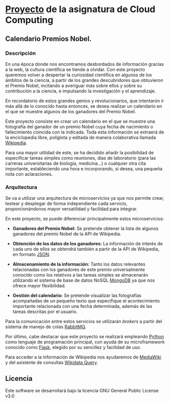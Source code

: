 # [Proyecto](https://maral15.github.io/ProyectoCC/) de la asignatura de Cloud Computing

## Calendario Premios Nobel. 

### Descripción
En una época donde nos encontramos desbordados de información gracias a la web, la cultura científica se tiende a olvidar. Con este proyecto queremos volver a despertar la curiosidad científica en algunos de los ámbitos de la ciencia, a partir de los grandes descubridores que obtuvieron el Premio Nobel, incitando a averiguar más sobre ellos y sobre su contribución a la ciencia, e impulsando la investigación y el aprendizaje.

En recordatorio de estos grandes genios y revolucionarios, que intentarón ir más allá de lo conocido hasta entonces, se desea realizar un calendario en el que se muestre algunos de los ganadores del Premio Nobel.

Este proyecto consiste en crear un calendario en el que se muestre una fotografía del ganador de un premio Nobel cuya fecha de nacimiento o fallecimiento coincida con la indicada. Toda esta información se extraerá de la enciclopedia libre, políglota y editada de manera colaborativa llamada [Wikipedia](https://es.wikipedia.org/).

Para una mayor utilidad de este, se ha decidido añadir la posibilidad de especificar tareas simples como reuniones, días de laboratorio (para las carreras universitarias de biología, medicina...) o cualquier otra cita importante, estableciendo una hora e incorporando, si desea, una pequeña nota con aclaraciones.

### Arquitectura
Se va a utilizar una arquitectura de microservicios ya que nos permite crear, testear y desplegar de forma independiente cada servicio, proporcionándonos mayor versatilidad y facilidad para integrar.

En este proyecto, se puede diferenciar principalmente estos microservicios:

- **Ganadores del Premio Nobel:** Se pretende obtener la lista de algunos ganadores del premio Nobel de la API de Wikipedia. 

- **Obtención de los datos de los ganadores:** La información de interés de cada uno de ellos se obtendrá también a partir de la API de Wikipedia, en formato [JSON](https://www.json.org/).

- **Almacenamiento de la información:** Tanto los datos relevantes relacionadas con los ganadores de este premio universalmente conocido como los relativos a las tareas simples se almacenarán utilizando el sistema de base de datos NoSQL [MongoDB](https://www.mongodb.com/es) ya que nos ofrece mayor flexibilidad.

- **Gestión del calendario:** Se pretende visualizar las fotografías acompañadas de un pequeño texto que especifique el acontecimiento importante relacionada con una fecha determinada, además de las tareas descritas por el usuario.

Para la comunicación entre estos servicios se utilizarán _brokers_ a partir del sistema de manejo de colas [RabbitMQ](https://www.rabbitmq.com/).

Por último, cabe destacar que este proyecto se realizará empleando [Python](https://www.python.org/) como lenguaje de programación principal, con ayuda de su microframework conocido como [Flask](http://flask.pocoo.org/), elegido por su sencillez y facilidad de uso.

Para acceder a la información de Wikipedia nos ayudaremos de [MediaWiki](https://www.mediawiki.org/wiki/MediaWiki/es) y del asistente de consultas [Wikidata Query](https://query.wikidata.org/).



## Licencia
Este software se desarrollará bajo la licencia GNU General Public License v3.0
